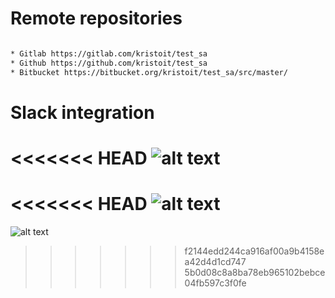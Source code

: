 # Remote repositories
```bash

* Gitlab https://gitlab.com/kristoit/test_sa
* Github https://github.com/kristoit/test_sa
* Bitbucket https://bitbucket.org/kristoit/test_sa/src/master/

```

# Slack integration

<<<<<<< HEAD
![alt text](https://ibb.co/hLRxxSw "Slack integration")
=======
<<<<<<< HEAD
![alt text](https://ibb.co/hLRxxSw "Slack integration")
=======
![alt text](https://ibb.co/hLRxxSw "Slack integration")
>>>>>>> f2144edd244ca916af00a9b4158ea42d4d1cd747
>>>>>>> 5b0d08c8a8ba78eb965102bebce04fb597c3f0fe
